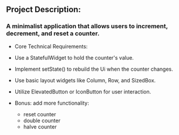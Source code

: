 ## Project Description: 
### A minimalist application that allows users to increment, decrement, and reset a counter.

- Core Technical Requirements:

- Use a StatefulWidget to hold the counter's value. 

- Implement setState() to rebuild the Ui when the counter changes. 

- Use basic layout widgets like Column, Row, and SizedBox. 

- Utilize ElevatedButton or IconButton for user interaction. 

- Bonus: add more functionality:
    - reset counter 
    - double counter 
    - halve counter
